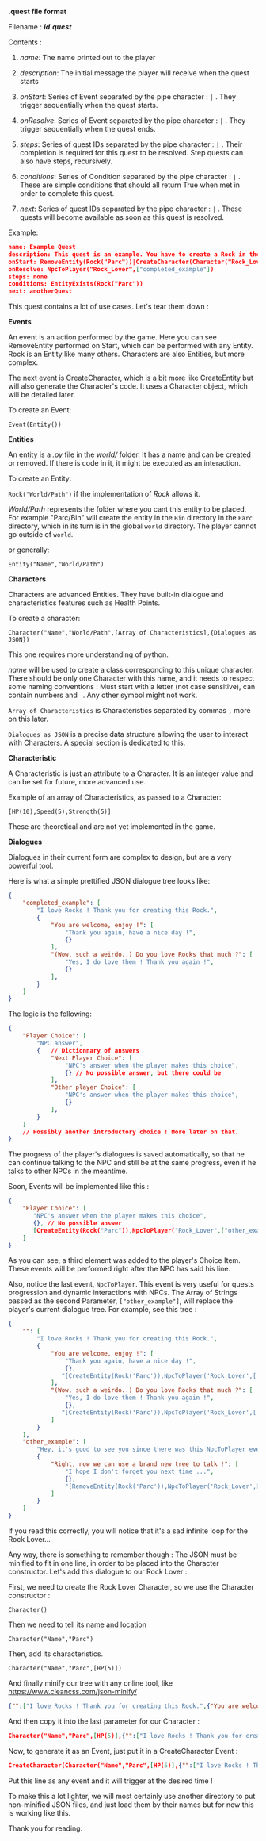 **.quest file format**

Filename : ***id.quest***

Contents :

1. *name:* The name printed out to the player

2. *description*: The initial message the player will receive when the quest starts
3. *onStart*: Series of Event separated by the pipe character : `|` . They trigger sequentially when the quest starts.
4. *onResolve*: Series of Event separated by the pipe character : `|` . They trigger sequentially when the quest ends.
5. *steps*: Series of quest IDs separated by the pipe character : `|` . Their completion is required for this quest to be resolved. Step quests can also have steps, recursively.
6. *conditions*: Series of Condition separated by the pipe character : `|` . These are simple conditions that should all return True when met in order to complete this quest.
7. *next*: Series of quest IDs separated by the pipe character : `|` . These quests will become available as soon as this quest is resolved.

Example:

```json
name: Example Quest
description: This quest is an example. You have to create a Rock in the Parc to complete it.
onStart: RemoveEntity(Rock("Parc"))|CreateCharacter(Character("Rock_Lover","Parc",[HP(5)],{"completed_example": ["I love Rocks ! Thank you for creating this Rock.", {}]}))
onResolve: NpcToPlayer("Rock_Lover",["completed_example"])
steps: none
conditions: EntityExists(Rock("Parc"))
next: anotherQuest
```

This quest contains a lot of use cases. Let's tear them down :

**Events**

An event is an action performed by the game. Here you can see RemoveEntity performed on Start, which can be performed with any Entity. Rock is an Entity like many others. Characters are also Entities, but more complex.

The next event is CreateCharacter, which is a bit more like CreateEntity but will also generate the Character's code. It uses a Character object, which will be detailed later.

To create an Event:

 `Event(Entity())`

**Entities**

An entity is a *.py* file in the *world/* folder. It has a name and can be created or removed. If there is code in it, it might be executed as an interaction.

To create an Entity:

 `Rock("World/Path")` if the implementation of *Rock* allows it.

*World/Path* represents the folder where you cant this entity to be placed. For example "Parc/Bin" will create the entity in the `Bin` directory in the `Parc` directory, which in its turn is in the global `world` directory. The player cannot go outside of `world`.

or generally:

 `Entity("Name","World/Path")`

**Characters**

Characters are advanced Entities. They have built-in dialogue and characteristics features such as Health Points.

To create a character:

`Character("Name","World/Path",[Array of Characteristics],{Dialogues as JSON})`

This one requires more understanding of python.

*name* will be used to create a class corresponding to this unique character. There should be only one Character with this name, and it needs to respect some naming conventions : Must start with a letter (not case sensitive), can contain numbers and `-`. Any other symbol might not work.

`Array of Characteristics` is Characteristics separated by commas `,` more on this later.

`Dialogues as JSON` is a precise data structure allowing the user to interact with Characters. A special section is dedicated to this.

**Characteristic**

A Characteristic is just an attribute to a Character. It is an integer value and can be set for future, more advanced use.

Example of an array of Characteristics, as passed to a Character:

`[HP(10),Speed(5),Strength(5)]`

These are theoretical and are not yet implemented in the game.

**Dialogues**

Dialogues in their current form are complex to design, but are a very powerful tool.

Here is what a simple prettified JSON dialogue tree looks like:

```json
{
    "completed_example": [
        "I love Rocks ! Thank you for creating this Rock.",
        {
            "You are welcome, enjoy !": [
                "Thank you again, have a nice day !",
                {}
            ],
            "(Wow, such a weirdo..) Do you love Rocks that much ?": [
                "Yes, I do love them ! Thank you again !",
                {}
            ],
        }
    ]
}
```

The logic is the following:

```json
{
    "Player Choice": [
        "NPC answer",
        {	// Dictionnary of answers
            "Next Player Choice": [
                "NPC's answer when the player makes this choice",
                {} // No possible answer, but there could be
            ],
            "Other player Choice": [
                "NPC's answer when the player makes this choice",
                {}
            ],
        }
    ]
    // Possibly another introductory choice ! More later on that.
}
```

The progress of the player's dialogues is saved automatically, so that he can continue talking to the NPC and still be at the same progress, even if he talks to other NPCs in the meantime.

Soon, Events will be implemented like this :

```json
{
	"Player Choice": [
       "NPC's answer when the player makes this choice",
       {}, // No possible answer
       [CreateEntity(Rock("Parc")),NpcToPlayer("Rock_Lover",["other_example"])]
  	]
}
```

As you can see, a third element was added to the player's Choice Item. These events will be performed right after the NPC has said his line.

Also, notice the last event, `NpcToPlayer`. This event is very useful for quests progression and dynamic interactions with NPCs. The Array of Strings passed as the second Parameter, `["other_example"]`, will replace the player's current dialogue tree. For example, see this tree : 

```json
{
    "": [
        "I love Rocks ! Thank you for creating this Rock.",
        {
            "You are welcome, enjoy !": [
                "Thank you again, have a nice day !",
                {},
               "[CreateEntity(Rock('Parc')),NpcToPlayer('Rock_Lover',['other_example'])]"
            ],
            "(Wow, such a weirdo..) Do you love Rocks that much ?": [
                "Yes, I do love them ! Thank you again !",
                {},
               "[CreateEntity(Rock('Parc')),NpcToPlayer('Rock_Lover',['other_example'])]"
            ]
        }
    ],
    "other_example": [
        "Hey, it's good to see you since there was this NpcToPlayer event !",
        {
            "Right, now we can use a brand new tree to talk !": [
                "I hope I don't forget you next time ...",
                {},
                "[RemoveEntity(Rock('Parc')),NpcToPlayer('Rock_Lover',['completed_example'])]"
            ]
        }
    ]
}
```

If you read this correctly, you will notice that it's a sad infinite loop for the Rock Lover...

Any way, there is something to remember though : The JSON must be minified to fit in one line, in order to be placed into the Character constructor. Let's add this dialogue to our Rock Lover :

First, we need to create the Rock Lover Character, so we use the Character constructor :

`Character()`

Then we need to tell its name and location

`Character("Name","Parc")`

Then, add its characteristics.

`Character("Name","Parc",[HP(5)])`

And finally minify our tree with any online tool, like <https://www.cleancss.com/json-minify/>

```json
{"":["I love Rocks ! Thank you for creating this Rock.",{"You are welcome, enjoy !":["Thank you again, have a nice day !",{},"[CreateEntity(Rock('Parc')),NpcToPlayer('Rock_Lover',['other_example'])]"],"(Wow, such a weirdo..) Do you love Rocks that much ?":["Yes, I do love them ! Thank you again !",{},"[CreateEntity(Rock('Parc')),NpcToPlayer('Rock_Lover',['other_example'])]"]}],"other_example":["Hey, it's good to see you since there was this NpcToPlayer event !",{"Right, now we can use a brand new tree to talk !":["I hope I don't forget you next time ...",{},"[RemoveEntity(Rock('Parc')),NpcToPlayer('Rock_Lover',['completed_example'])]"]}]}
```

And then copy it into the last parameter for our Character :

```json
Character("Name","Parc",[HP(5)],{"":["I love Rocks ! Thank you for creating this Rock.",{"You are welcome, enjoy !":["Thank you again, have a nice day !",{},"[CreateEntity(Rock('Parc')),NpcToPlayer('Rock_Lover',['other_example'])]"],"(Wow, such a weirdo..) Do you love Rocks that much ?":["Yes, I do love them ! Thank you again !",{},"[CreateEntity(Rock('Parc')),NpcToPlayer('Rock_Lover',['other_example'])]"]}],"other_example":["Hey, it's good to see you since there was this NpcToPlayer event !",{"Right, now we can use a brand new tree to talk !":["I hope I don't forget you next time ...",{},"[RemoveEntity(Rock('Parc')),NpcToPlayer('Rock_Lover',['completed_example'])]"]}]})
```

Now, to generate it as an Event, just put it in a CreateCharacter Event :

```json
CreateCharacter(Character("Name","Parc",[HP(5)],{"":["I love Rocks ! Thank you for creating this Rock.",{"You are welcome, enjoy !":["Thank you again, have a nice day !",{},"[CreateEntity(Rock('Parc')),NpcToPlayer('Rock_Lover',['other_example'])]"],"(Wow, such a weirdo..) Do you love Rocks that much ?":["Yes, I do love them ! Thank you again !",{},"[CreateEntity(Rock('Parc')),NpcToPlayer('Rock_Lover',['other_example'])]"]}],"other_example":["Hey, it's good to see you since there was this NpcToPlayer event !",{"Right, now we can use a brand new tree to talk !":["I hope I don't forget you next time ...",{},"[RemoveEntity(Rock('Parc')),NpcToPlayer('Rock_Lover',['completed_example'])]"]}]}))
```

Put this line as any event and it will trigger at the desired time !

To make this a lot lighter, we will most certainly use another directory to put non-minified JSON files, and just load them by their names but for now this is working like this.

Thank you for reading.